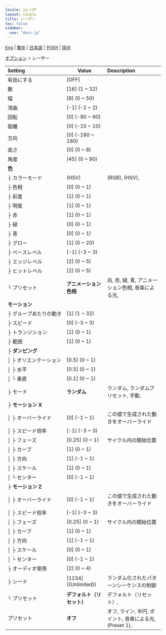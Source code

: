 ```yaml
---
locale: ja-rJP
layout: single
title: レーザー
toc: false
sidebar:
  nav: "docs-jp"
---
```

[Eng](/dancexr/menu/2025.4/stage/laser) | [繁中](/tw/dancexr/menu/2025.4/stage/laser) | [日本語](/jp/dancexr/menu/2025.4/stage/laser) | [한국어](/kr/dancexr/menu/2025.4/stage/laser) | [简中](/zh/dancexr/menu/2025.4/stage/laser)

[オプション](../menu#オプション) > レーザー



| Setting | Value | Description |
| :--- | --- | :--- |
|<nobr>有効にする</nobr>| [OFF] | 
|<nobr>数</nobr>| [16] (1 ~ 32) | 
|<nobr>幅</nobr>| [8] (0 ~ 50) | 
|<nobr>湾曲</nobr>| [-1] (-2 ~ 2) | 
|<nobr>回転</nobr>| [0] (-90 ~ 90) | 
|<nobr>距離</nobr>| [0] (-10 ~ 10) | 
|<nobr>方向</nobr>| [0] (-180 ~ 180) | 
|<nobr>高さ</nobr>| [0] (0 ~ 8) | 
|<nobr>角度</nobr>| [45] (0 ~ 90) | 
|<nobr>**色**</nobr>| | 
|<nobr>├&nbsp;カラーモード</nobr>| (HSV) | (RGB), (HSV), 
|<nobr>├&nbsp;色相</nobr>| [0] (0 ~ 1) | 
|<nobr>├&nbsp;彩度</nobr>| [1] (0 ~ 1) | 
|<nobr>├&nbsp;明度</nobr>| [1] (0 ~ 1) | 
|<nobr>├&nbsp;赤</nobr>| [1] (0 ~ 1) | 
|<nobr>├&nbsp;緑</nobr>| [0] (0 ~ 1) | 
|<nobr>├&nbsp;青</nobr>| [0] (0 ~ 1) | 
|<nobr>├&nbsp;グロー</nobr>| [1] (0 ~ 20) | 
|<nobr>├&nbsp;ベースレベル</nobr>| [-1] (-3 ~ 3) | 
|<nobr>├&nbsp;エッジレベル</nobr>| [2] (0 ~ 5) | 
|<nobr>├&nbsp;ヒットレベル</nobr>| [2] (0 ~ 5) | 
|<nobr>└&nbsp;プリセット</nobr>| **アニメーション色相** | 白, 赤, 緑, 青, アニメーション色相, 音楽による光,  |
|<nobr>**モーション**</nobr>| | 
|<nobr>├&nbsp;グループあたりの動き</nobr>| [1] (1 ~ 32) | 
|<nobr>├&nbsp;スピード</nobr>| [0] (-3 ~ 3) | 
|<nobr>├&nbsp;トランジション</nobr>| [1] (0 ~ 1) | 
|<nobr>├&nbsp;範囲</nobr>| [1] (0 ~ 1) | 
|<nobr>├&nbsp;**ダンピング**</nobr>| | 
|<nobr>│&nbsp;├&nbsp;オリエンテーション</nobr>| [0.5] (0 ~ 1) | 
|<nobr>│&nbsp;├&nbsp;水平</nobr>| [0.5] (0 ~ 1) | 
|<nobr>│&nbsp;└&nbsp;垂直</nobr>| [0.1] (0 ~ 1) | 
|<nobr>├&nbsp;モード</nobr>| **ランダム** | ランダム, ランダムプリセット, 手動,  |
|<nobr>├&nbsp;**モーション X**</nobr>| | 
|<nobr>│&nbsp;├&nbsp;オーバーライド</nobr>| [0] (-1 ~ 1) | この値で生成された動きをオーバーライド
|<nobr>│&nbsp;├&nbsp;スピード倍率</nobr>| [-1] (-3 ~ 3) | 
|<nobr>│&nbsp;├&nbsp;フェーズ</nobr>| [0.25] (0 ~ 1) | サイクル内の開始位置
|<nobr>│&nbsp;├&nbsp;カーブ</nobr>| [1] (0 ~ 1) | 
|<nobr>│&nbsp;├&nbsp;方向</nobr>| [1] (-1 ~ 1) | 
|<nobr>│&nbsp;├&nbsp;スケール</nobr>| [1] (0 ~ 1) | 
|<nobr>│&nbsp;└&nbsp;センター</nobr>| [0] (-1 ~ 1) | 
|<nobr>├&nbsp;**モーション Z**</nobr>| | 
|<nobr>│&nbsp;├&nbsp;オーバーライド</nobr>| [0] (-1 ~ 1) | この値で生成された動きをオーバーライド
|<nobr>│&nbsp;├&nbsp;スピード倍率</nobr>| [-1] (-3 ~ 3) | 
|<nobr>│&nbsp;├&nbsp;フェーズ</nobr>| [0.25] (0 ~ 1) | サイクル内の開始位置
|<nobr>│&nbsp;├&nbsp;カーブ</nobr>| [1] (0 ~ 1) | 
|<nobr>│&nbsp;├&nbsp;方向</nobr>| [1] (-1 ~ 1) | 
|<nobr>│&nbsp;├&nbsp;スケール</nobr>| [0] (0 ~ 1) | 
|<nobr>│&nbsp;└&nbsp;センター</nobr>| [0] (-1 ~ 1) | 
|<nobr>├&nbsp;オーディオ使用</nobr>| [2] (0 ~ 4) | 
|<nobr>├&nbsp;シード</nobr>| [1234] ((Unlimited)) | ランダム化されたパターンシーケンスの制御
|<nobr>└&nbsp;プリセット</nobr>| **デフォルト（リセット）** | デフォルト（リセット）,  |
|<nobr>プリセット</nobr>| **オフ** | オフ, ライン, 半円, ポイント, 音楽による光, (Preset 1),  |
